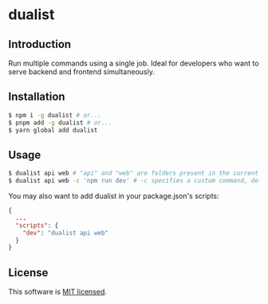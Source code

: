 # dualist

## Introduction

Run multiple commands using a single job.
Ideal for developers who want to serve backend and frontend simultaneously.

## Installation

```sh
$ npm i -g dualist # or...
$ pnpm add -g dualist # or...
$ yarn global add dualist
```

## Usage

```sh
$ dualist api web # "api" and "web" are folders present in the current cwd
$ dualist api web -c 'npm run dev' # -c specifies a custom command, defaults to "npm run serve"
```

You may also want to add dualist in your package.json's scripts:

```json
{
  ...
  "scripts": {
    "dev": "dualist api web"
  }
}
```

## License

This software is [MIT licensed](https://github.com/minenwerver/dualist/tree/master/LICENSE).
